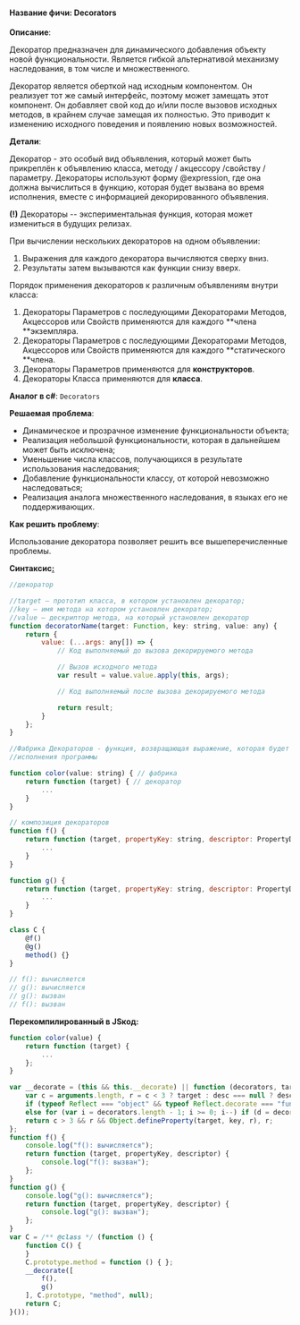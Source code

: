 #### **Название фичи: Decorators**

**Описание**:

Декоратор предназначен для динамического добавления объекту новой функциональности. Является гибкой альтернативой механизму наследования, в том числе и множественного.

Декоратор является оберткой над исходным компонентом. Он реализует тот же самый интерфейс, поэтому может замещать этот компонент. Он добавляет свой код до и/или после вызовов исходных методов, в крайнем случае замещая их полностью. Это приводит к изменению исходного поведения и появлению новых возможностей.

**Детали**:

Декоратор - это особый вид объявления, который может быть прикреплён к объявлению класса, методу / акцессору /свойству / параметру. Декораторы используют форму @expression, где она должна вычислиться в функцию, которая будет вызвана во время исполнения, вместе с информацией декорированного объявления.

**\(!\)** Декораторы -- экспериментальная функция, которая может измениться в будущих релизах.

При вычислении нескольких декораторов на одном объявлении:

1. Выражения для каждого декоратора вычисляются сверху вниз.
2. Результаты затем вызываются как функции снизу вверх.

Порядок применения декораторов к различным объявлениям внутри класса:

1. Декораторы Параметров с последующими Декораторами Методов, Акцессоров или Свойств применяются для каждого **члена **экземпляра.
2. Декораторы Параметров с последующими Декораторами Методов, Акцессоров или Свойств применяются для каждого **статического **члена.
3. Декораторы Параметров применяются для **конструкторов**.
4. Декораторы Класса применяются для **класса**.

**Аналог в c\#**: `Decorators`

**Решаемая проблема**:

* Динамическое и прозрачное изменение функциональности объекта;
* Реализация небольшой функциональности, которая в дальнейшем может быть исключена;
* Уменьшение числа классов, получающихся в результате использования наследования;
* Добавление функциональности классу, от которой невозможно наследоваться;
* Реализация аналога множественного наследования, в языках его не поддерживающих.

**Как решить проблему**:

Использование декоратора позволяет решить все вышеперечисленные проблемы.

**Синтаксис**[**:**](https://citifox.ru/event/adidas-dance-battle/)

```js
//декоратор

//target – прототип класса, в котором установлен декоратор;
//key – имя метода на котором установлен декоратор;
//value – дескриптор метода, на который установлен декоратор
function decoratorName(target: Function, key: string, value: any) {
    return {
        value: (...args: any[]) => {
            // Код выполняемый до вызова декорируемого метода          

            // Вызов исходного метода
            var result = value.value.apply(this, args);

            // Код выполняемый после вызова декорируемого метода

            return result;
        }
    };
}

//Фабрика Декораторов - функция, возвращающая выражение, которая будет вызвана декоратором во время 
//исполнения программы

function color(value: string) { // фабрика
    return function (target) { // декоратор
        ...
    }
}

// композиция декораторов
function f() {
    return function (target, propertyKey: string, descriptor: PropertyDescriptor) {
        ...
    }
}

function g() {
    return function (target, propertyKey: string, descriptor: PropertyDescriptor) {
        ...
    }
}

class C {
    @f()
    @g()
    method() {}
}

// f(): вычисляется
// g(): вычисляется
// g(): вызван
// f(): вызван
```

**Перекомпилированный в JSкод:**

```js
function color(value) {
    return function (target) {
        ...
    };
}

var __decorate = (this && this.__decorate) || function (decorators, target, key, desc) {
    var c = arguments.length, r = c < 3 ? target : desc === null ? desc = Object.getOwnPropertyDescriptor(target, key) : desc, d;
    if (typeof Reflect === "object" && typeof Reflect.decorate === "function") r = Reflect.decorate(decorators, target, key, desc);
    else for (var i = decorators.length - 1; i >= 0; i--) if (d = decorators[i]) r = (c < 3 ? d(r) : c > 3 ? d(target, key, r) : d(target, key)) || r;
    return c > 3 && r && Object.defineProperty(target, key, r), r;
};
function f() {
    console.log("f(): вычисляется");
    return function (target, propertyKey, descriptor) {
        console.log("f(): вызван");
    };
}
function g() {
    console.log("g(): вычисляется");
    return function (target, propertyKey, descriptor) {
        console.log("g(): вызван");
    };
}
var C = /** @class */ (function () {
    function C() {
    }
    C.prototype.method = function () { };
    __decorate([
        f(),
        g()
    ], C.prototype, "method", null);
    return C;
}());
```



